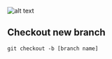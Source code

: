 ![alt text](https://github.com/samanthajeet/airbnb-online-ex-mimi/blob/master/planing_images/header_nav_plan.jpg?raw=true)

## Checkout new branch
`git checkout -b [branch name]`

